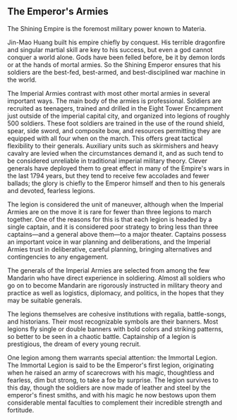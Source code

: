 ## The Emperor's Armies

The Shining Empire is the foremost military power known to Materia.

Jin-Mao Huang built his empire chiefly by conquest. His terrible dragonfire and singular martial skill are key to his success, but even a god cannot conquer a world alone. Gods have been felled before, be it by demon lords or at the hands of mortal armies. So the Shining Emperor ensures that his soldiers are the best-fed, best-armed, and best-disciplined war machine in the world.

The Imperial Armies contrast with most other mortal armies in several important ways. The main body of the armies is professional. Soldiers are recruited as teenagers, trained and drilled in the Eight Tower Encampment just outside of the imperial capital city, and organized into legions of roughly 500 soldiers. These foot soldiers are trained in the use of the round shield, spear, side sword, and composite bow, and resources permitting they are equipped with all four when on the march. This offers great tactical flexibility to their generals. Auxiliary units such as skirmishers and heavy cavalry are levied when the circumstances demand it, and as such tend to be considered unreliable in traditional imperial military theory. Clever generals have deployed them to great effect in many of the Empire's wars in the last 1794 years, but they tend to receive few accolades and fewer ballads; the glory is chiefly to the Emperor himself and then to his generals and devoted, fearless legions.

The legion is considered the unit of maneuver, although when the Imperial Armies are on the move it is rare for fewer than three legions to march together. One of the reasons for this is that each legion is headed by a single captain, and it is considered poor strategy to bring less than three captains—and a general above them—to a major theater. Captains possess an important voice in war planning and deliberations, and the Imperial Armies trust in deliberative, careful planning, bringing alternatives and contingencies to any engagement.

The generals of the Imperial Armies are selected from among the few Mandarin who have direct experience in soldiering. Almost all soldiers who go on to become Mandarin are rigorously instructed in military theory and practice as well as logistics, diplomacy, and politics, in the hopes that they may be suitable generals.

The legions themselves are cohesive institutions with regalia, battle-songs, and historians. Their most recognizable symbols are their banners. Most legions fly single or double banners with bold colors and striking patterns, so better to be seen in a chaotic battle. Captainship of a legion is prestigious, the dream of every young recruit.

One legion among them warrants special attention: the Immortal Legion. The Immortal Legion is said to be the Emperor's first legion, originating when he raised an army of scarecrows with his magic, thoughtless and fearless, dim but strong, to take a foe by surprise. The legion survives to this day, though the soldiers are now made of leather and steel by the emperor's finest smiths, and with his magic he now bestows upon them considerable mental faculties to complement their incredible strength and fortitude.